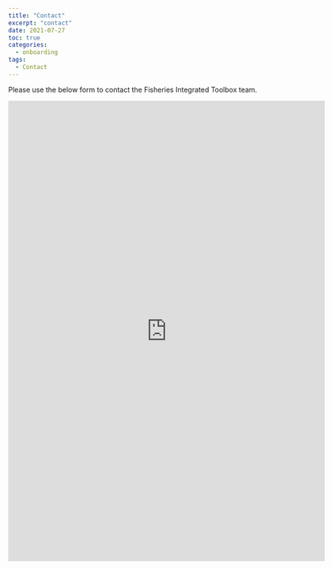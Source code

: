 ```yaml
---
title: "Contact"
excerpt: "contact"
date: 2021-07-27
toc: true
categories:
  - onboarding
tags:
  - Contact
---
```


Please use the below form to contact the Fisheries Integrated Toolbox team. 

<iframe src="https://docs.google.com/forms/d/e/1FAIpQLSfKFYi1krinuWYXfbOb3_bMXlw7-q7f55eNXVLHsXF9kh_ulA/viewform?embedded=true" width="640" height="931" frameborder="0" marginheight="0" marginwidth="0">Loading…</iframe>
